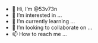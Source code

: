 - 👋 Hi, I’m @53v73n
- 👀 I’m interested in ...
- 🌱 I’m currently learning ...
- 💞️ I’m looking to collaborate on ...
- 📫 How to reach me ...

<!---
53v73n/53v73n is a ✨ special ✨ repository because its `README.md` (this file) appears on your GitHub profile.
You can click the Preview link to take a look at your changes.
--->
